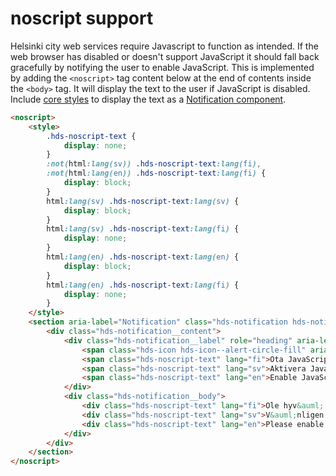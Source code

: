 # noscript support

Helsinki city web services require Javascript to function as intended. If the web browser has disabled or doesn't support JavaScript it should fall back gracefully by notifying the user to enable JavaScript. This is implemented by adding the `<noscript>` tag content below at the end of contents inside the `<body>` tag. It will display the text to the user if JavaScript is disabled. Include [core styles](packages/core/README.md) to display the text as a [Notification component](https://hds.hel.fi/components/notification).

```html
<noscript>
    <style>
        .hds-noscript-text {
            display: none;
        }
        :not(html:lang(sv)) .hds-noscript-text:lang(fi),
        :not(html:lang(en)) .hds-noscript-text:lang(fi) {
            display: block;
        }
        html:lang(sv) .hds-noscript-text:lang(sv) {
            display: block;
        }
        html:lang(sv) .hds-noscript-text:lang(fi) {
            display: none;
        }
        html:lang(en) .hds-noscript-text:lang(en) {
            display: block;
        }
        html:lang(en) .hds-noscript-text:lang(fi) {
            display: none;
        }
    </style>
    <section aria-label="Notification" class="hds-notification hds-notification--alert">
        <div class="hds-notification__content">
            <div class="hds-notification__label" role="heading" aria-level="2">
                <span class="hds-icon hds-icon--alert-circle-fill" aria-hidden="true"></span>
                <span class="hds-noscript-text" lang="fi">Ota JavaScript k&auml;ytt&ouml;&ouml;n selaimessasi</span>
                <span class="hds-noscript-text" lang="sv">Aktivera JavaScript i din webbl&auml;sare</span>
                <span class="hds-noscript-text" lang="en">Enable JavaScript in your browser</span>
            </div>
            <div class="hds-notification__body">
                <div class="hds-noscript-text" lang="fi">Ole hyv&auml; ja ota JavaScript k&auml;ytt&ouml;&ouml;n selaimessasi varmistaaksesi palvelun t&auml;yden toiminnallisuuden ja tarkoitetun k&auml;ytt&ouml;kokemuksen.</div>
                <div class="hds-noscript-text" lang="sv">V&auml;nligen aktivera JavaScript i din webbl&auml;sare f&ouml;r att garantera full funktionalitet och avsedd anv&auml;ndarupplevelse.</div>
                <div class="hds-noscript-text" lang="en">Please enable JavaScript in your browser to guarantee the full functionality and intended user experience.</div>
            </div>
        </div>
    </section>
</noscript>
```
